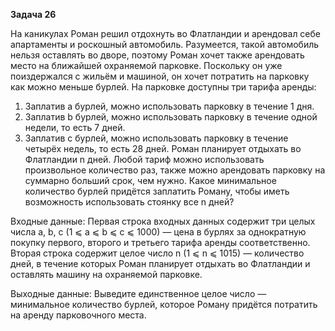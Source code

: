 **Задача 26**

На каникулах Роман решил отдохнуть во Флатландии и арендовал себе апартаменты и роскошный автомобиль. Разумеется, такой автомобиль нельзя оставлять во дворе, поэтому Роман хочет также арендовать место на ближайшей охраняемой парковке. Поскольку он уже поиздержался с жильём и машиной, он хочет потратить на парковку как можно меньше бурлей.
На парковке доступны три тарифа аренды:
1) Заплатив a бурлей, можно использовать парковку в течение 1 дня.
2) Заплатив b бурлей, можно использовать парковку в течение одной недели, то есть 7 дней.
3) Заплатив c бурлей, можно использовать парковку в течение четырёх недель, то есть 28 дней.
Роман планирует отдыхать во Флатландии n дней. Любой тариф можно использовать произвольное количество раз, также можно арендовать парковку на суммарно больший срок, чем нужно. Какое минимальное количество бурлей придётся заплатить Роману, чтобы иметь возможность использовать стоянку все n дней?

Входные данные:
Первая строка входных данных содержит три целых числа a, b, c (1 ⩽ a ⩽ b ⩽ c ⩽ 1000) — цена в бурлях за однократную покупку первого, второго и третьего тарифа аренды соответственно. Вторая строка содержит целое число n (1 ⩽ n ⩽ 1015) — количество дней, в течение которых Роман планирует отдыхать во Флатландии и оставлять машину на охраняемой парковке.

Выходные данные:
Выведите единственное целое число — минимальное количество бурлей, которое Роману придётся потратить на аренду парковочного места.
